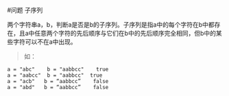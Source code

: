 #问题
子序列

两个字符串a，b，判断a是否是b的子序列。子序列是指a中的每个字符在b中都存在，且a中任意两个字符的先后顺序与它们在b中的先后顺序完全相同，但b中的某些字符可以不在a中出现。

>如：
```
a = "abc"    b = "aabbcc"    true
a = "aabcc"  b = "aabbcc"  true
a = "acb"   b = “aabbcc”    false
a = "abd"   b = “aabbcc”    false
```
